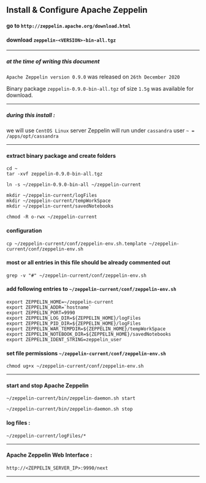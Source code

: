 ## Install & Configure Apache Zeppelin

#### go to ` http://zeppelin.apache.org/download.html `
#### download ` zeppelin-<VERSION>-bin-all.tgz `

---

##### at the time of writing this document

` Apache Zeppelin version 0.9.0 ` was released on ` 26th December 2020 `

Binary package ` zeppelin-0.9.0-bin-all.tgz ` of size ` 1.5g ` was available for download.

---

##### during this install :

we will use ` CentOS Linux ` server
Zeppelin will run under ` cassandra ` user
` ~ = /apps/opt/cassandra `

---

#### extract binary package and create folders

```
cd ~
tar -xvf zeppelin-0.9.0-bin-all.tgz

ln -s ~/zeppelin-0.9.0-bin-all ~/zeppelin-current

mkdir ~/zeppelin-current/logFiles
mkdir ~/zeppelin-current/tempWorkSpace
mkdir ~/zeppelin-current/savedNotebooks

chmod -R o-rwx ~/zeppelin-current
```

#### configuration
```
cp ~/zeppelin-current/conf/zeppelin-env.sh.template ~/zeppelin-current/conf/zeppelin-env.sh
```

#### most or all entries in this file should be already commented out
```
grep -v "#" ~/zeppelin-current/conf/zeppelin-env.sh
```

#### add following entries to ` ~/zeppelin-current/conf/zeppelin-env.sh `
```
export ZEPPELIN_HOME=~/zeppelin-current
export ZEPPELIN_ADDR=`hostname`
export ZEPPELIN_PORT=9990
export ZEPPELIN_LOG_DIR=${ZEPPELIN_HOME}/logFiles
export ZEPPELIN_PID_DIR=${ZEPPELIN_HOME}/logFiles
export ZEPPELIN_WAR_TEMPDIR=${ZEPPELIN_HOME}/tempWorkSpace
export ZEPPELIN_NOTEBOOK_DIR=${ZEPPELIN_HOME}/savedNotebooks
export ZEPPELIN_IDENT_STRING=zeppelin_user
```

#### set file permissions ` ~/zeppelin-current/conf/zeppelin-env.sh `
```
chmod ug+x ~/zeppelin-current/conf/zeppelin-env.sh
```

---

#### start and stop Apache Zeppelin

```
~/zeppelin-current/bin/zeppelin-daemon.sh start
```

```
~/zeppelin-current/bin/zeppelin-daemon.sh stop
```

#### log files :
```
~/zeppelin-current/logFiles/*
```

---

#### Apache Zeppelin Web Interface :

```
http://<ZEPPELIN_SERVER_IP>:9990/next
```

---
